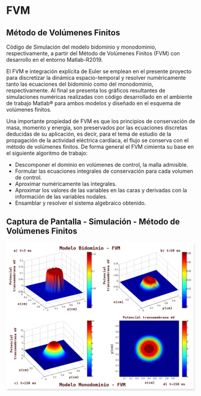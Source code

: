 # FVM
## Método de Volúmenes Finitos 

Código de Simulación del modelo bidominio y monodominio, respectivamente, a partir del Método de Volúmenes Finitos (FVM) con desarrollo en el entorno Matlab-R2019.

El FVM e integración explícita de Euler se emplean en el presente proyecto para discretizar la dinámica espacio-temporal y resolver numéricamente tanto las ecuaciones del bidominio como del monodominio, respectivamente. Al final se presenta los gráficos resultantes de simulaciones numéricas realizadas con código desarrollado en el ambiente de trabajo Matlab® para ambos modelos y diseñado en el esquema de volúmenes finitos.

Una importante propiedad de FVM es que los principios de conservación de masa, momento y energía, son preservados por las ecuaciones discretas deducidas de su aplicación, es decir, para el tema de estudio de la propagación de la actividad eléctrica cardíaca, el flujo se conserva con el método de volúmenes finitos. De forma general el FVM cimienta su base en el siguiente algoritmo de trabajo:

  - Descomponer el dominio en volúmenes de control, la malla admisible.
  - Formular las ecuaciones integrales de conservación para cada volumen de control.
  - Aproximar numéricamente las integrales.
  - Aproximar los valores de las variables en las caras y derivadas con la información de las variables nodales.
  - Ensamblar y resolver el sistema algebraico obtenido.

## Captura de Pantalla - Simulación - Método de Volúmenes Finitos

<div align="center">
    <center>
        <img src="simulate/figura35.jpg" width="700">
    </center>
</div>
<br>

